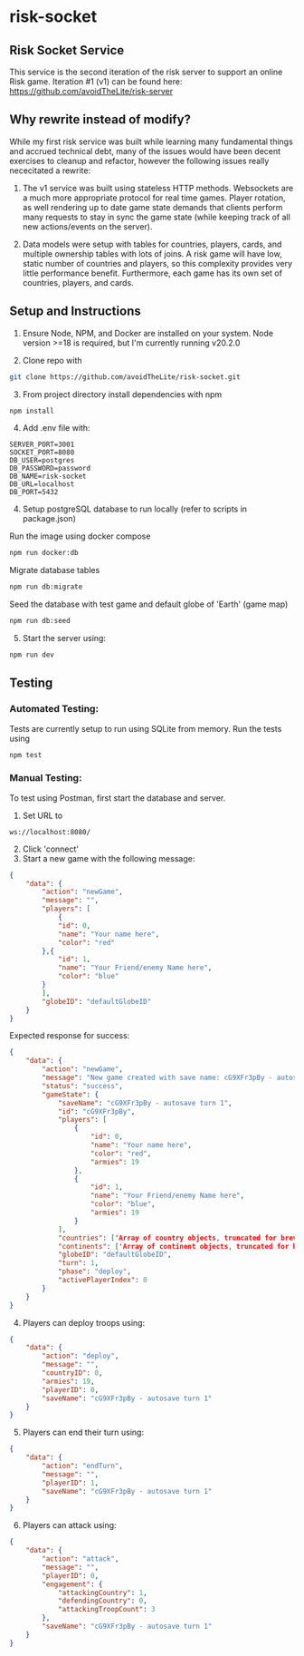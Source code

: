 # risk-socket

## Risk Socket Service
This service is the second iteration of the risk server to support an online Risk game. Iteration #1 (v1) can be found here: https://github.com/avoidTheLite/risk-server

## Why rewrite instead of modify?
While my first risk service was built while learning many fundamental things and accrued technical debt, many of the issues would have been decent exercises to cleanup and refactor, however the following issues really nececitated a rewrite: 

1) The v1 service was built using stateless HTTP methods. Websockets are a much more appropriate protocol for real time games.  Player rotation, as well rendering up to date game state demands that clients perform many requests to stay in sync the game state (while keeping track of all new actions/events on the server). 

2) Data models were setup with tables for countries, players, cards, and multiple ownership tables with lots of joins. A risk game will have low, static number of countries and players, so this complexity provides very little performance benefit. Furthermore, each game has its own set of countries, players, and cards.

## Setup and Instructions

1) Ensure Node, NPM, and Docker are installed on your system.
Node version >=18 is required, but I'm currently running v20.2.0

2) Clone repo with
```bash
git clone https://github.com/avoidTheLite/risk-socket.git
``` 

3) From project directory install dependencies with npm

```bash
npm install
```
4) Add .env file with:

```ENV
SERVER_PORT=3001
SOCKET_PORT=8080
DB_USER=postgres
DB_PASSWORD=password
DB_NAME=risk-socket
DB_URL=localhost
DB_PORT=5432

```
4) Setup postgreSQL database to run locally (refer to scripts in package.json)

Run the image using docker compose   
```bash
npm run docker:db
```
Migrate database tables
```bash
npm run db:migrate
```
Seed the database with test game and default globe of 'Earth' (game map) 
```bash
npm run db:seed
```

5) Start the server using:

```bash
npm run dev
```

## Testing
### Automated Testing:
Tests are currently setup to run using SQLite from memory. Run the tests using 
```bash
npm test
```
### Manual Testing:
To test using Postman, first start the database and server. 
1) Set URL to
```
ws://localhost:8080/
```
2) Click 'connect'
3) Start a new game with the following message:

```JSON
{
    "data": {
        "action": "newGame",
        "message": "",
        "players": [
            {
            "id": 0,
            "name": "Your name here",
            "color": "red"
        },{
            "id": 1,
            "name": "Your Friend/enemy Name here",
            "color": "blue" 
        }
        ],
        "globeID": "defaultGlobeID"
    }
}
```

Expected response for success:
```JSON
{
    "data": {
        "action": "newGame",
        "message": "New game created with save name: cG9XFr3pBy - autosave turn 1 for 2 players",
        "status": "success",
        "gameState": {
            "saveName": "cG9XFr3pBy - autosave turn 1",
            "id": "cG9XFr3pBy",
            "players": [
                {
                    "id": 0,
                    "name": "Your name here",
                    "color": "red",
                    "armies": 19
                },
                {
                    "id": 1,
                    "name": "Your Friend/enemy Name here",
                    "color": "blue",
                    "armies": 19
                }
            ],
            "countries": ['Array of country objects, truncated for brevity'],
            "continents": ['Array of continent objects, truncated for brevity'],
            "globeID": "defaultGlobeID",
            "turn": 1,
            "phase": "deploy",
            "activePlayerIndex": 0
        }
    }
}
```

4) Players can deploy troops using:
```JSON
{
    "data": {
        "action": "deploy",
        "message": "",
        "countryID": 0,
        "armies": 19,
        "playerID": 0,
        "saveName": "cG9XFr3pBy - autosave turn 1"
    }
}
```

5) Players can end their turn using:
```JSON
{
    "data": {
        "action": "endTurn",
        "message": "",
        "playerID": 1,
        "saveName": "cG9XFr3pBy - autosave turn 1"
    }
}
```

6) Players can attack using:
```JSON
{
    "data": {
        "action": "attack",
        "message": "",
        "playerID": 0,
        "engagement": {
            "attackingCountry": 1,
            "defendingCountry": 0,
            "attackingTroopCount": 3
        },
        "saveName": "cG9XFr3pBy - autosave turn 1"
    }
}
```